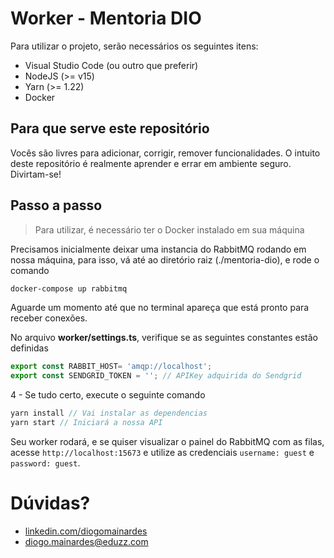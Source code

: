 # Worker - Mentoria DIO

Para utilizar o projeto, serão necessários os seguintes itens:

* Visual Studio Code (ou outro que preferir)
* NodeJS (>= v15)
* Yarn (>= 1.22)
* Docker

## Para que serve este repositório
Vocês são livres para adicionar, corrigir, remover funcionalidades. O intuito deste repositório é realmente aprender e errar em ambiente seguro.
Divirtam-se!

## Passo a passo
> Para utilizar, é necessário ter o Docker instalado em sua máquina

Precisamos inicialmente deixar uma instancia do RabbitMQ rodando em nossa máquina, para isso, vá até ao diretório raiz (./mentoria-dio), e rode o comando 

```sh
docker-compose up rabbitmq
```
Aguarde um momento até que no terminal apareça que está pronto para receber conexões.

No arquivo **worker/settings.ts**, verifique se as seguintes constantes estão definidas

```javascript
export const RABBIT_HOST= 'amqp://localhost';
export const SENDGRID_TOKEN = ''; // APIKey adquirida do Sendgrid
```

4 - Se tudo certo, execute o seguinte comando
```javascript
yarn install // Vai instalar as dependencias
yarn start // Iniciará a nossa API
```

Seu worker rodará, e se quiser visualizar o painel do RabbitMQ com as filas, acesse `http://localhost:15673` e utilize as credenciais `username: guest` e `password: guest`. 

# Dúvidas?
* [linkedin.com/diogomainardes](linkedin.com/diogomainardes)
* [diogo.mainardes@eduzz.com](diogo.mainardes@eduzz.com)
